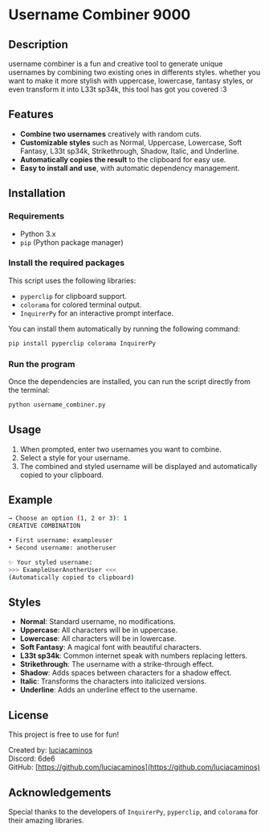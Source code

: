 
# Username Combiner 9000

## Description
username combiner is a fun and creative tool to generate unique usernames by combining two existing ones in differents styles. whether you want to make it more stylish with uppercase, lowercase, fantasy styles, or even transform it into L33t sp34k, this tool has got you covered :3

## Features
- **Combine two usernames** creatively with random cuts.
- **Customizable styles** such as Normal, Uppercase, Lowercase, Soft Fantasy, L33t sp34k, Strikethrough, Shadow, Italic, and Underline.
- **Automatically copies the result** to the clipboard for easy use.
- **Easy to install and use**, with automatic dependency management.

## Installation

### Requirements
- Python 3.x
- `pip` (Python package manager)

### Install the required packages
This script uses the following libraries:
- `pyperclip` for clipboard support.
- `colorama` for colored terminal output.
- `InquirerPy` for an interactive prompt interface.

You can install them automatically by running the following command:

```bash
pip install pyperclip colorama InquirerPy
```

### Run the program
Once the dependencies are installed, you can run the script directly from the terminal:

```bash
python username_combiner.py
```

## Usage
1. When prompted, enter two usernames you want to combine.
2. Select a style for your username.
3. The combined and styled username will be displayed and automatically copied to your clipboard.

## Example
```bash
→ Choose an option (1, 2 or 3): 1
CREATIVE COMBINATION

• First username: exampleuser
• Second username: anotheruser

✨ Your styled username:
>>> ExampleUserAnotherUser <<<
(Automatically copied to clipboard)
```

## Styles
- **Normal**: Standard username, no modifications.
- **Uppercase**: All characters will be in uppercase.
- **Lowercase**: All characters will be in lowercase.
- **Soft Fantasy**: A magical font with beautiful characters.
- **L33t sp34k**: Common internet speak with numbers replacing letters.
- **Strikethrough**: The username with a strike-through effect.
- **Shadow**: Adds spaces between characters for a shadow effect.
- **Italic**: Transforms the characters into italicized versions.
- **Underline**: Adds an underline effect to the username.

## License
This project is free to use for fun! 

Created by: [luciacaminos](https://github.com/luciacaminos)  
Discord: 6de6  
GitHub: [https://github.com/luciacaminos](https://github.com/luciacaminos)

## Acknowledgements
Special thanks to the developers of `InquirerPy`, `pyperclip`, and `colorama` for their amazing libraries.


